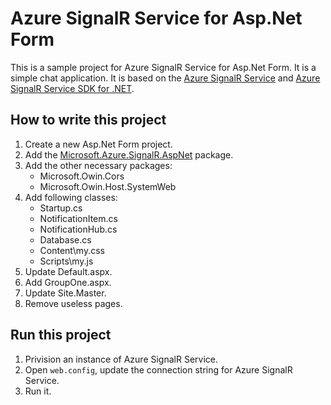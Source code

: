 ﻿# Azure SignalR Service for Asp.Net Form

This is a sample project for Azure SignalR Service for Asp.Net Form.
It is a simple chat application.
It is based on the [Azure SignalR Service](https://docs.microsoft.com/en-us/azure/azure-signalr/signalr-overview) and [Azure SignalR Service SDK for .NET](https://github.com/Azure/azure-signalr).

## How to write this project

1. Create a new Asp.Net Form project.
1. Add the [Microsoft.Azure.SignalR.AspNet](https://www.nuget.org/packages/Microsoft.Azure.SignalR.AspNet/) package.	
1. Add the other necessary packages:
	* Microsoft.Owin.Cors
	* Microsoft.Owin.Host.SystemWeb
1. Add following classes:	* Startup.cs	* NotificationItem.cs	* NotificationHub.cs	* Database.cs	* Content\\my.css	* Scripts\\my.js1. Update Default.aspx.1. Add GroupOne.aspx.1. Update Site.Master.1. Remove useless pages. ## Run this project1. Privision an instance of Azure SignalR Service.1. Open `web.config`, update the connection string for Azure SignalR Service.1. Run it.